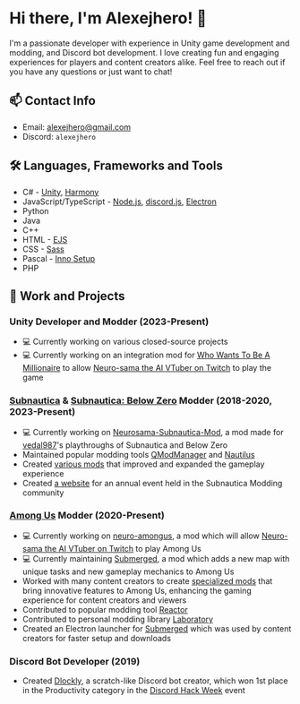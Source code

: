 # Hi there, I'm Alexejhero! 👋

I'm a passionate developer with experience in Unity game development and modding, and Discord bot development. I love creating fun and engaging experiences for players and content creators alike. Feel free to reach out if you have any questions or just want to chat!

## 📫 Contact Info
- Email: [alexejhero@gmail.com](mailto:alexejhero@gmail.com)
- Discord: `alexejhero`

## 🛠️ Languages, Frameworks and Tools
- C# - [Unity](https://unity.com/), [Harmony](https://github.com/pardeike/harmony)
- JavaScript/TypeScript - [Node.js](https://nodejs.org/), [discord.js](https://github.com/discordjs/discord.js), [Electron](https://github.com/electron/electron)
- Python
- Java
- C++
- HTML - [EJS](https://ejs.co/)
- CSS - [Sass](https://sass-lang.com/)
- Pascal - [Inno Setup](https://jrsoftware.org/isinfo.php)
- PHP

## 💼 Work and Projects
### Unity Developer and Modder (2023-Present)
- 💻 Currently working on various closed-source projects
- 💻 Currently working on an integration mod for [Who Wants To Be A Millionaire](https://store.steampowered.com/app/1356240/Who_Wants_To_Be_A_Millionaire) to allow [Neuro-sama the AI VTuber on Twitch](https://twitch.tv/vedal987) to play the game

### [Subnautica](https://store.steampowered.com/app/264710/Subnautica/) & [Subnautica: Below Zero](https://store.steampowered.com/app/848450/Subnautica_Below_Zero/) Modder (2018-2020, 2023-Present)
- 💻 Currently working on [Neurosama-Subnautica-Mod](https://github.com/alexejhero/neurosama-subnautica-mod), a mod made for [vedal987](https://twitch.tv/vedal987)'s playthroughs of Subnautica and Below Zero
- Maintained popular modding tools [QModManager](https://github.com/SubnauticaModding/QModManager) and [Nautilus](https://github.com/SubnauticaModding/SMLHelper)
- Created [various mods](https://github.com/Alexejhero/Subnautica-Mods) that improved and expanded the gameplay experience
- Created [a website](https://github.com/SubnauticaModding/MOTY) for an annual event held in the Subnautica Modding community

### [Among Us](https://store.steampowered.com/app/945360/Among_Us/) Modder (2020-Present)
- 💻 Currently working on [neuro-amongus](https://github.com/vedalai/neuro-amongus), a mod which will allow [Neuro-sama the AI VTuber on Twitch](https://twitch.tv/vedal987) to play Among Us 
- 💻 Currently maintaining [Submerged](https://github.com/SubmergedAmongUs/Submerged), a mod which adds a new map with unique tasks and new gameplay mechanics to Among Us
- Worked with many content creators to create [specialized mods](https://www.youtube.com/playlist?list=PL3ddDQ0FPgGbTsDCaYhTRj1R7DMzd05Wr) that bring innovative features to Among Us, enhancing the gaming experience for content creators and viewers
- Contributed to popular modding tool [Reactor](https://github.com/nuclearpowered/reactor)
- Contributed to personal modding library [Laboratory](https://github.com/Among-Us-Modding/Laboratory)
- Created an Electron launcher for [Submerged](https://github.com/SubmergedAmongUs/Submerged) which was used by content creators for faster setup and downloads

### Discord Bot Developer (2019)
- Created [Dlockly](https://github.com/Alexejhero/Dlockly), a scratch-like Discord bot creator, which won 1st place in the Productivity category in the [Discord Hack Week](https://medium.com/discord-engineering/discord-community-hack-week-category-winners-bd0364360f92) event

